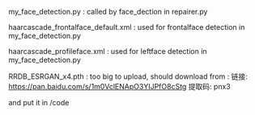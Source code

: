 my_face_detection.py  :  called by face_dection in repairer.py

haarcascade_frontalface_default.xml : used for frontalface detection in my_face_detection.py

haarcascade_profileface.xml : used for leftface detection in my_face_detection.py

RRDB_ESRGAN_x4.pth : too big to upload, should download from : 
链接: https://pan.baidu.com/s/1m0VclENApO3YIJPfO8cStg 提取码: pnx3 

and put it in /code
